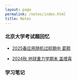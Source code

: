 ```yaml
---
layout: page
permalink: /notes/index.html
title: Notes
---
```


### 北京大学考试题回忆
- [2025春应用随机过程期中 葛颢](https://Volodymyr2580.github.io/notes/exams/25春期中%20葛颢.pdf)

- [2024秋 地球重力学期末 盖增喜](https://Volodymyr2580.github.io/notes/exams/24秋_重力学期末.pdf )


### 学习笔记

